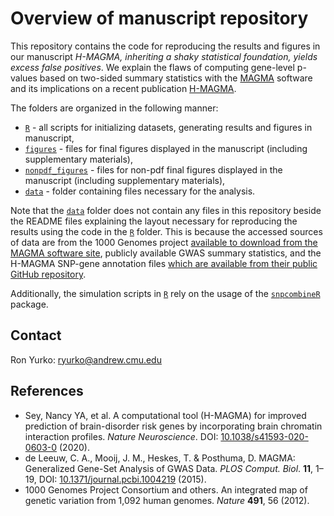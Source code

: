 # Overview of manuscript repository

This repository contains the code for reproducing the results and figures in
our manuscript _H-MAGMA, inheriting a shaky statistical foundation, yields excess false positives_. We explain the flaws of computing gene-level p-values based on two-sided summary statistics with the [MAGMA](https://ctg.cncr.nl/software/magma) software  and its implications on a recent publication [H-MAGMA](https://www.nature.com/articles/s41593-020-0603-0).

The folders are organized in the following manner:

- [`R`](https://github.com/ryurko/HMAGMA-comment/blob/master/R) - all scripts for initializing datasets, generating results and figures in manuscript,
- [`figures`](https://github.com/ryurko/HMAGMA-comment/blob/master/figures) - files for final figures displayed in the manuscript (including supplementary materials),
- [`nonpdf_figures`](https://github.com/ryurko/HMAGMA-comment/blob/master/nonpdf_figures) - files for non-pdf final figures displayed in the manuscript (including supplementary materials),
- [`data`](https://github.com/ryurko/HMAGMA-comment/blob/master/data) - folder
containing files necessary for the analysis.

Note that the [`data`](https://github.com/ryurko/HMAGMA-comment/blob/master/data)
folder does not contain any files in this repository beside the README files
explaining the layout necessary for reproducing the results using the code in the
[`R`](https://github.com/ryurko/HMAGMA-comment/blob/master/R) folder. This
is because the accessed sources of data are from the 1000 Genomes project 
[available to download from the MAGMA software site](https://ctg.cncr.nl/software/magma), publicly available GWAS summary statistics, and the H-MAGMA SNP-gene annotation files [which are available from their public GitHub repository](https://github.com/thewonlab/H-MAGMA).

Additionally, the simulation scripts in [`R`](https://github.com/ryurko/HMAGMA-comment/blob/master/R) rely on the usage of the [`snpcombineR`](https://github.com/ryurko/snpcombineR) package.

## Contact

Ron Yurko: [ryurko@andrew.cmu.edu](mailto:ryurko@andrew.cmu.edu)

## References

- Sey, Nancy YA, et al. A computational tool (H-MAGMA) for improved prediction of brain-disorder risk genes by incorporating brain chromatin interaction profiles. _Nature Neuroscience_. DOI: [10.1038/s41593-020-0603-0](https://www.nature.com/articles/s41593-020-0603-0) (2020).
- de Leeuw, C. A., Mooij, J. M., Heskes, T. & Posthuma, D.  MAGMA: Generalized Gene-Set Analysis of GWAS Data. _PLOS Comput. Biol_. __11__, 1–19, DOI: [10.1371/journal.pcbi.1004219](10.1371/journal.pcbi.1004219) (2015).
- 1000 Genomes Project Consortium and others. An integrated map of genetic variation from 1,092 human genomes. _Nature_ __491__, 56 (2012).
